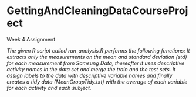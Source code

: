 # GettingAndCleaningDataCourseProject
Week 4 Assignment

*The given R script called run_analysis.R performs the following functions:
It extracts only the measurements on the mean and standard deviation (std) for each measurement from Samsung Data, thereafter it uses descriptive activity names in the data set and merge the train and the test sets. It assign labels to the data with descriptive variable names and finally creates a tidy data (MeanGroupTidy.txt) with the average of each variable for each activity and each subject.*
